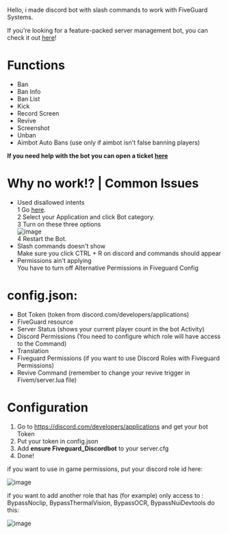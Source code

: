 Hello, i made discord bot with slash commands to work with FiveGuard Systems.

If you're looking for a feature-packed server management bot, you can check it out [here](https://upikk.tebex.io/package/6578011)!

# Functions
- Ban
- Ban Info
- Ban List
- Kick
- Record Screen
- Revive
- Screenshot
- Unban
- Aimbot Auto Bans (use only if aimbot isn't false banning players)

<b>If you need help with the bot you can open a ticket [here](https://discord.gg/yXBAPzRpz8)</b>

# Why no work!? | Common Issues
* Used disallowed intents
  <br>
  1 Go [here](https://discord.com/developers/applications).
  <br>
  2 Select your Application and click Bot category.
  <br>
  3 Turn on these three options
  <br>
  ![image](https://github.com/user-attachments/assets/d9f3a680-bf1d-43e3-a67f-4d05b21b9fa2)
  <br>
  4 Restart the Bot.
  <br>
* Slash commands doesn't show
  <br>
  Make sure you click CTRL + R on discord and commands should appear
  <br>
* Permissions ain't applying
  <br>
  You have to turn off Alternative Permissions in Fiveguard Config


# config.json:

- Bot Token (token from discord.com/developers/applications)
- FiveGuard resource
- Server Status (shows your current player count in the bot Activity)
- Discord Permissions (You need to configure which role will have access to the Command)
- Translation
- Fiveguard Permissions (if you want to use Discord Roles with Fiveguard Permissions)
- Revive Command (remember to change your revive trigger in Fivem/server.lua file)

# Configuration

1. Go to https://discord.com/developers/applications and get your bot Token
2. Put your token in config.json
3. Add <b>ensure Fiveguard_Discordbot</b> to your server.cfg
4. Done!

if you want to use in game permissions, put your discord role id here:

![image](https://github.com/Upikk/Fiveguard_Discordbot/assets/96323919/024d6e3c-806c-43c4-8b03-2386714682a7)

if you want to add another role that has (for example) only access to : BypassNoclip, BypassThermalVision, BypassOCR, BypassNuiDevtools do this:

![image](https://github.com/Upikk/Fiveguard_Discordbot/assets/96323919/2c81513f-e593-47b5-a760-819db1fff203)
